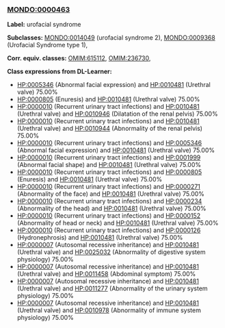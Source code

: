 
### [MONDO:0000463](http://purl.obolibrary.org/obo/MONDO_0000463)
**Label:** urofacial syndrome

**Subclasses:** [MONDO:0014049](http://purl.obolibrary.org/obo/MONDO_0014049) (urofacial syndrome 2), [MONDO:0009368](http://purl.obolibrary.org/obo/MONDO_0009368) (Urofacial Syndrome type 1), 

**Corr. equiv. classes:** [OMIM:615112](http://purl.obolibrary.org/obo/OMIM_615112), [OMIM:236730](http://purl.obolibrary.org/obo/OMIM_236730), 

**Class expressions from DL-Learner:**

- [HP:0005346](http://purl.obolibrary.org/obo/HP_0005346) (Abnormal facial expression) and [HP:0010481](http://purl.obolibrary.org/obo/HP_0010481) (Urethral valve) 75.00%
- [HP:0000805](http://purl.obolibrary.org/obo/HP_0000805) (Enuresis) and [HP:0010481](http://purl.obolibrary.org/obo/HP_0010481) (Urethral valve) 75.00%
- [HP:0000010](http://purl.obolibrary.org/obo/HP_0000010) (Recurrent urinary tract infections) and [HP:0010481](http://purl.obolibrary.org/obo/HP_0010481) (Urethral valve) and [HP:0010946](http://purl.obolibrary.org/obo/HP_0010946) (Dilatation of the renal pelvis) 75.00%
- [HP:0000010](http://purl.obolibrary.org/obo/HP_0000010) (Recurrent urinary tract infections) and [HP:0010481](http://purl.obolibrary.org/obo/HP_0010481) (Urethral valve) and [HP:0010944](http://purl.obolibrary.org/obo/HP_0010944) (Abnormality of the renal pelvis) 75.00%
- [HP:0000010](http://purl.obolibrary.org/obo/HP_0000010) (Recurrent urinary tract infections) and [HP:0005346](http://purl.obolibrary.org/obo/HP_0005346) (Abnormal facial expression) and [HP:0010481](http://purl.obolibrary.org/obo/HP_0010481) (Urethral valve) 75.00%
- [HP:0000010](http://purl.obolibrary.org/obo/HP_0000010) (Recurrent urinary tract infections) and [HP:0001999](http://purl.obolibrary.org/obo/HP_0001999) (Abnormal facial shape) and [HP:0010481](http://purl.obolibrary.org/obo/HP_0010481) (Urethral valve) 75.00%
- [HP:0000010](http://purl.obolibrary.org/obo/HP_0000010) (Recurrent urinary tract infections) and [HP:0000805](http://purl.obolibrary.org/obo/HP_0000805) (Enuresis) and [HP:0010481](http://purl.obolibrary.org/obo/HP_0010481) (Urethral valve) 75.00%
- [HP:0000010](http://purl.obolibrary.org/obo/HP_0000010) (Recurrent urinary tract infections) and [HP:0000271](http://purl.obolibrary.org/obo/HP_0000271) (Abnormality of the face) and [HP:0010481](http://purl.obolibrary.org/obo/HP_0010481) (Urethral valve) 75.00%
- [HP:0000010](http://purl.obolibrary.org/obo/HP_0000010) (Recurrent urinary tract infections) and [HP:0000234](http://purl.obolibrary.org/obo/HP_0000234) (Abnormality of the head) and [HP:0010481](http://purl.obolibrary.org/obo/HP_0010481) (Urethral valve) 75.00%
- [HP:0000010](http://purl.obolibrary.org/obo/HP_0000010) (Recurrent urinary tract infections) and [HP:0000152](http://purl.obolibrary.org/obo/HP_0000152) (Abnormality of head or neck) and [HP:0010481](http://purl.obolibrary.org/obo/HP_0010481) (Urethral valve) 75.00%
- [HP:0000010](http://purl.obolibrary.org/obo/HP_0000010) (Recurrent urinary tract infections) and [HP:0000126](http://purl.obolibrary.org/obo/HP_0000126) (Hydronephrosis) and [HP:0010481](http://purl.obolibrary.org/obo/HP_0010481) (Urethral valve) 75.00%
- [HP:0000007](http://purl.obolibrary.org/obo/HP_0000007) (Autosomal recessive inheritance) and [HP:0010481](http://purl.obolibrary.org/obo/HP_0010481) (Urethral valve) and [HP:0025032](http://purl.obolibrary.org/obo/HP_0025032) (Abnormality of digestive system physiology) 75.00%
- [HP:0000007](http://purl.obolibrary.org/obo/HP_0000007) (Autosomal recessive inheritance) and [HP:0010481](http://purl.obolibrary.org/obo/HP_0010481) (Urethral valve) and [HP:0011458](http://purl.obolibrary.org/obo/HP_0011458) (Abdominal symptom) 75.00%
- [HP:0000007](http://purl.obolibrary.org/obo/HP_0000007) (Autosomal recessive inheritance) and [HP:0010481](http://purl.obolibrary.org/obo/HP_0010481) (Urethral valve) and [HP:0011277](http://purl.obolibrary.org/obo/HP_0011277) (Abnormality of the urinary system physiology) 75.00%
- [HP:0000007](http://purl.obolibrary.org/obo/HP_0000007) (Autosomal recessive inheritance) and [HP:0010481](http://purl.obolibrary.org/obo/HP_0010481) (Urethral valve) and [HP:0010978](http://purl.obolibrary.org/obo/HP_0010978) (Abnormality of immune system physiology) 75.00%


